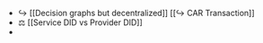 - ↪️ [[Decision graphs but decentralized]]
  [[↪️ CAR Transaction]]
- ⚖️ [[Service DID vs Provider DID]]
-